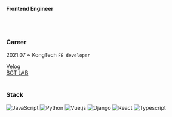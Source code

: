 __Frontend Engineer__

<br /><br />
### Career
2021.07 ~ KongTech `FE developer`

<a href='https://velog.io/@hyunheal'>Velog</a> <br />
<a href='https://d3kq1px22hh3hs.cloudfront.net'>BGT LAB</a>
<br /><br />

### Stack
<img alt="JavaScript" src ="https://img.shields.io/badge/JavaScript-F7DF1E.svg?&style=for-the-badge&logo=Javascript&logoColor=white"/>  <img alt="Python" src ="https://img.shields.io/badge/python-3776AB.svg?&style=for-the-badge&logo=Python&logoColor=white"/> <img alt="Vue.js" src ="https://img.shields.io/badge/Vue.js-4FC08D.svg?&style=for-the-badge&logo=Vue.js&logoColor=white"/> <img alt="Django" src ="https://img.shields.io/badge/Django-092E20.svg?&style=for-the-badge&logo=Django&logoColor=white"/> <img alt="React" src ="https://img.shields.io/badge/React-61DAFB.svg?&style=for-the-badge&logo=React&logoColor=white"/> <img alt="Typescript" src ="https://img.shields.io/badge/Typescript-3178C6.svg?&style=for-the-badge&logo=Typescript&logoColor=white"/> 

